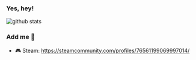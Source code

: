 ### Yes, hey!

![github stats](https://github-readme-stats.vercel.app/api?username=luxness&include_all_commits=true&count_private=true&show_icons=true&line_height=20&title_color=7A7ADB&icon_color=2234AE&text_color=D3D3D3&bg_color=0,000000,130F40)

### Add me 📃
- 🎮 Steam: https://steamcommunity.com/profiles/76561199069997014/
